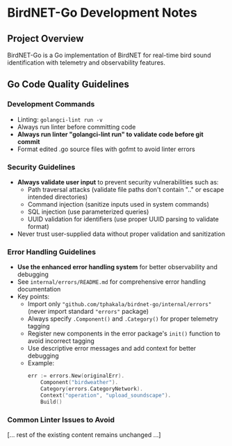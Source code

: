 # BirdNET-Go Development Notes

## Project Overview
BirdNET-Go is a Go implementation of BirdNET for real-time bird sound identification with telemetry and observability features.

## Go Code Quality Guidelines

### Development Commands
- Linting: `golangci-lint run -v`
- Always run linter before committing code
- **Always run linter "golangci-lint run" to validate code before git commit**
- Format edited .go source files with gofmt to avoid linter errors

### Security Guidelines
- **Always validate user input** to prevent security vulnerabilities such as:
  - Path traversal attacks (validate file paths don't contain ".." or escape intended directories)
  - Command injection (sanitize inputs used in system commands)
  - SQL injection (use parameterized queries)
  - UUID validation for identifiers (use proper UUID parsing to validate format)
- Never trust user-supplied data without proper validation and sanitization

### Error Handling Guidelines
- **Use the enhanced error handling system** for better observability and debugging
- See `internal/errors/README.md` for comprehensive error handling documentation
- Key points:
  - Import only `"github.com/tphakala/birdnet-go/internal/errors"` (never import standard `"errors"` package)
  - Always specify `.Component()` and `.Category()` for proper telemetry tagging
  - Register new components in the error package's `init()` function to avoid incorrect tagging
  - Use descriptive error messages and add context for better debugging
  - Example:
    ```go
    err := errors.New(originalErr).
        Component("birdweather").
        Category(errors.CategoryNetwork).
        Context("operation", "upload_soundscape").
        Build()
    ```

### Common Linter Issues to Avoid

[... rest of the existing content remains unchanged ...]
